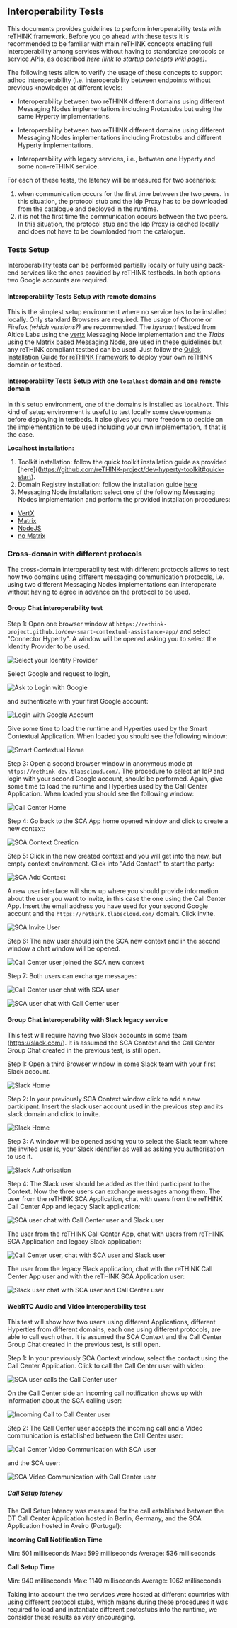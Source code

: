 ## Interoperability Tests

This documents provides guidelines to perform interoperability tests with reTHINK framework.
Before you go ahead with these tests it is recommended to be familiar with main reTHINK concepts enabling full interoperability among services without having to standardize protocols or service APIs, as described *here (link to startup concepts wiki page)*.

The following tests allow to verify the usage of these concepts to support adhoc interoperability (i.e. interoperability between endpoints without previous knowledge) at different levels:

* Interoperability between two reTHINK different domains using different Messaging Nodes implementations including Protostubs but using the same Hyperty implementations.

* Interoperability between two reTHINK different domains using different Messaging Nodes implementations including Protostubs and different Hyperty implementations.

* Interoperability with legacy services, i.e., between one Hyperty and some non-reTHINK service.

For each of these tests, the latency will be measured for two scenarios:

1. when communication occurs for the first time between the two peers. In this situation, the protocol stub and the Idp Proxy has to be downloaded from the catalogue and deployed in the runtime.
1. it is not the first time the communication occurs between the two peers. In this situation, the protocol stub and the Idp Proxy is cached locally and does not have to be downloaded from the catalogue.

### Tests Setup

Interoperability tests can be performed partially locally or fully using back-end services like the ones provided by reTHINK testbeds. In both options two Google accounts are required.

#### Interoperability Tests Setup with remote domains

This is the simplest setup environment where no service has to be installed locally. Only standard Browsers are required. The usage of Chrome or Firefox *(which versions?)* are recommended.
The *hysmart* testbed from Altice Labs using the [vertx](https://github.com/reTHINK-project/dev-msg-node-vertx) Messaging Node implementation and the *Tlabs* using the [Matrix based Messaging Node](https://github.com/reTHINK-project/dev-msg-node-matrix), are used in these guidelines but any reTHINK compliant testbed can be used. Just follow the [Quick Installation Guide for reTHINK Framework](https://github.com/reTHINK-project/specs/blob/master/deployment/readme.md) to deploy your own reTHINK domain or testbed.


#### Interoperability Tests Setup with one `localhost` domain and one remote domain

In this setup environment, one of the domains is installed as `localhost`. This kind of setup environment is useful to test locally some developments before deploying in testbeds. It also gives you more freedom to decide on the implementation to be used including your own implementation, if that is the case.

**Localhost installation:**

1. Toolkit installation: follow the quick toolkit installation guide as provided [here]((https://github.com/reTHINK-project/dev-hyperty-toolkit#quick-start).
1. Domain Registry installation: follow the installation guide [here](https://github.com/reTHINK-project/dev-domain-registry/readme.md)
1. Messaging Node installation: select one of the following Messaging Nodes implementation and perform the provided installation procedures:

  * [VertX](https://github.com/reTHINK-project/dev-msg-node-vertx)
  * [Matrix](https://github.com/reTHINK-project/dev-msg-node-matrix)
  * [NodeJS](https://github.com/reTHINK-project/dev-msg-node-nodejs)
  * [no Matrix](https://github.com/reTHINK-project/dev-msg-node-nomatrix)  

### Cross-domain with different protocols

The cross-domain interoperability test with different protocols allows to test how two domains using different messaging communication protocols, i.e. using two different Messaging Nodes implementations can interoperate without having to agree in advance on the protocol to be used.

#### Group Chat interoperability test

Step 1: Open one browser window at `https://rethink-project.github.io/dev-smart-contextual-assistance-app/` and select "Connector Hyperty". A window will be opened asking you to select the Identity Provider to be used.

![Select your Identity Provider](select-idp.png)

Select Google and request to login,

![Ask to Login with Google](login-btn.png)

and authenticate with your first Google account:

![Login with Google Account](google-login.png)

Give some time to load the runtime and Hyperties used by the Smart Contextual Application. When loaded you should see the following window:

![Smart Contextual Home](sca-app-home.png)

Step 3: Open a second browser window in anonymous mode at `https://rethink-dev.tlabscloud.com/`. The procedure to select an IdP and login with your second Google account, should be performed. Again, give some time to load the runtime and Hyperties used by the Call Center Application. When loaded you should see the following window:

![Call Center Home](callcenter-app.png)

Step 4: Go back to the SCA App home opened window and click to create a new context:

![SCA Context Creation](context-creation.png)

Step 5: Click in the new created context and you will get into the new, but empty context environment. Click into "Add Contact" to start the party:

![SCA Add Contact](sca-add-contact.png)

A new user interface will show up where you should provide information about the user you want to invite, in this case the one using the Call Center App. Insert the email address you have used for your second Google account and the `https://rethink.tlabscloud.com/` domain. Click invite.

![SCA Invite User](sca-invite-user.png)

Step 6: The new user should join the SCA new context and in the second window a chat window will be opened.

![Call Center user joined the SCA new context](callcenter-invited.png)

Step 7: Both users can exchange messages:

![Call Center user chat with SCA user](callcenter-chat.png)

![SCA user chat with Call Center user](sca-chat.png)

#### Group Chat interoperability with Slack legacy service

This test will require having two Slack accounts in some team (https://slack.com/). It is assumed the SCA Context and the Call Center Group Chat created in the previous test, is still open.

Step 1: Open a third Browser window in some Slack team with your first Slack account.

![Slack Home](sca-chat.png)

Step 2: In your previously SCA Context window click to add a new participant. Insert the slack user account used in the previous step and its slack domain and click to invite.

![Slack Home](sca-add-slack-user.png)

Step 3: A window will be opened asking you to select the Slack team where the invited user is, your Slack identifier as well as asking you authorisation to use it.

![Slack Authorisation](slack-authorise.png)

Step 4: The Slack user should be added as the third participant to the Context. Now the three users can exchange messages among them. The user from the reTHINK SCA Application, chat with users from the reTHINK Call Center App and legacy Slack application:

![SCA user chat with Call Center user and Slack user](sca-chat-slack-callcenter.png)

The user from the reTHINK Call Center App, chat with users from reTHINK SCA Application and legacy Slack application:

![Call Center user, chat with SCA user and Slack user](callcenter-chat-slack.png)

The user from the legacy Slack application, chat with the reTHINK Call Center App user and with the reTHINK SCA Application user:

![Slack user chat with SCA user and Call Center user](slack-chat-sca-callcenter.png)

#### WebRTC Audio and Video interoperability test

This test will show how two users using different Applications, different Hyperties from different domains, each one using different protocols, are able to call each other. It is assumed the SCA Context and the Call Center Group Chat created in the previous test, is still open.

Step 1: In your previously SCA Context window, select the contact using the Call Center Application. Click to call the Call Center user with video:

![SCA user calls the Call Center user](sca-calling-callcenter.png)

On the Call Center side an incoming call notification shows up with information about the SCA calling user:

![Incoming Call to Call Center user](callcenter-incomingcall.png)

Step 2: The Call Center user accepts the incoming call and a Video communication is established between the Call Center user:

![Call Center Video Communication with SCA user](callcenter-sca-call.png)

and the SCA user:

![SCA Video Communication with Call Center user](sca-callcenter-call.png)

##### Call Setup latency

The Call Setup latency was measured for the call established between the DT Call Center Application hosted in Berlin, Germany, and the SCA Application hosted in Aveiro (Portugal):

**Incoming Call Notification Time**

Min: 501 milliseconds
Max: 599 milliseconds
Average: 536 milliseconds

**Call Setup Time**

Min: 940 milliseconds
Max: 1140 milliseconds
Average: 1062 milliseconds

Taking into account the two services were hosted at different countries with using different protocol stubs, which means during these procedures it was required to load and instantiate different protostubs into the runtime, we consider these results as very encouraging.
